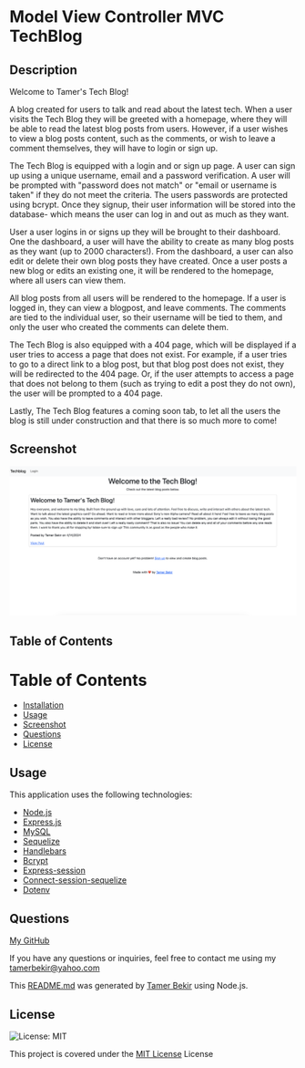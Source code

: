 # Model View Controller MVC TechBlog

## Description 

Welcome to Tamer's Tech Blog!

A blog created for users to talk and read about the latest tech. When a user visits the Tech Blog they will be greeted with a homepage, where they will be able to read the latest blog posts from users. However, if a user wishes to view a blog posts content, such as the comments, or wish to leave a comment themselves, they will have to login or sign up. 

The Tech Blog is equipped with a login and or sign up page. A user can sign up using a unique username, email and a password verification. A user will be prompted with "password does not match" or "email or username is taken" if they do not meet the criteria. The users passwords are protected using bcrypt. Once they signup, their user information will be stored into the database- which means the user can log in and out as much as they want. 

User a user logins in or signs up they will be brought to their dashboard. One the dashboard, a user will have the ability to create as many blog posts as they want (up to 2000 characters!). From the dashboard, a user can also edit or delete their own blog posts they have created. Once a user posts a new blog or edits an existing one, it will be rendered to the homepage, where all users can view them.

All blog posts from all users will be rendered to the homepage. If a user is logged in, they can view a blogpost, and leave comments. The comments are tied to the individual user, so their username will be tied to them, and only the user who created the comments can delete them.  

The Tech Blog is also equipped with a 404 page, which will be displayed if a user tries to access a page that does not exist. For example, if a user tries to go to a direct link to a blog post, but that blog post does not exist, they will be redirected to the 404 page. Or, if the user attempts to access a page that does not belong to them (such as trying to edit a post they do not own), the user will be prompted to a 404 page.

Lastly, The Tech Blog features a coming soon tab, to let all the users the blog is still under construction and that there is so much more to come!


## Screenshot
![Alt text](image.png)

## Table of Contents
 

# Table of Contents
- [Installation](#installation)
- [Usage](#usage)
- [Screenshot](#screenshot)
- [Questions](#questions)
- [License](#license)

## Usage

This application uses the following technologies:

- <a href="https://nodejs.org/en"> Node.js</a>
- <a href="https://expressjs.com/"> Express.js</a>
- <a href="https://www.mysql.com/"> MySQL</a>
- <a href="https://sequelize.org/"> Sequelize</a>
- <a href="https://handlebarsjs.com/"> Handlebars</a>
- <a href="https://www.npmjs.com/package/bcrypt"> Bcrypt</a>
- <a href="https://www.npmjs.com/package/express-session"> Express-session</a>
- <a href="https://www.npmjs.com/package/connect-session-sequelize"> Connect-session-sequelize</a>
- <a href="https://www.npmjs.com/package/dotenv"> Dotenv</a>


## Questions

<a href="https://github.com/tamerbekir">My GitHub</a>


If you have any questions or inquiries, feel free to contact me using my <a href="mailto:tamerbekir@yahoo.com">tamerbekir@yahoo.com</a>


This <a href="https://github.com/Tamerbekir/tamer-readme-generator">README.md</a> was generated by <a href="https://github.com/Tamerbekir">Tamer Bekir</a> using Node.js.

## License
![License: MIT](https://img.shields.io/badge/License-MIT-yellow.svg)

This project is covered under the [MIT License](https://opensource.org/blog/license/mit) License
